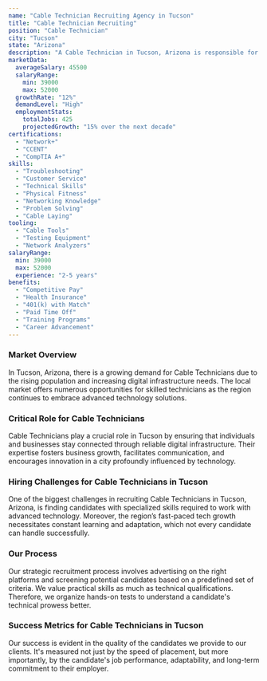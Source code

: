 ```yaml
---
name: "Cable Technician Recruiting Agency in Tucson"
title: "Cable Technician Recruiting"
position: "Cable Technician"
city: "Tucson"
state: "Arizona"
description: "A Cable Technician in Tucson, Arizona is responsible for installing, maintaining and repairing cable systems, including the equipment that assists in communication transmission."
marketData:
  averageSalary: 45500
  salaryRange:
    min: 39000
    max: 52000
  growthRate: "12%"
  demandLevel: "High"
  employmentStats:
    totalJobs: 425
    projectedGrowth: "15% over the next decade"
certifications:
  - "Network+"
  - "CCENT"
  - "CompTIA A+"
skills:
  - "Troubleshooting"
  - "Customer Service"
  - "Technical Skills"
  - "Physical Fitness"
  - "Networking Knowledge"
  - "Problem Solving"
  - "Cable Laying"
tooling:
  - "Cable Tools"
  - "Testing Equipment"
  - "Network Analyzers"
salaryRange:
  min: 39000
  max: 52000
  experience: "2-5 years"
benefits:
  - "Competitive Pay"
  - "Health Insurance"
  - "401(k) with Match"
  - "Paid Time Off"
  - "Training Programs"
  - "Career Advancement"
---
```


### Market Overview
In Tucson, Arizona, there is a growing demand for Cable Technicians due to the rising population and increasing digital infrastructure needs. The local market offers numerous opportunities for skilled technicians as the region continues to embrace advanced technology solutions.

### Critical Role for Cable Technicians
Cable Technicians play a crucial role in Tucson by ensuring that individuals and businesses stay connected through reliable digital infrastructure. Their expertise fosters business growth, facilitates communication, and encourages innovation in a city profoundly influenced by technology.

### Hiring Challenges for Cable Technicians in Tucson
One of the biggest challenges in recruiting Cable Technicians in Tucson, Arizona, is finding candidates with specialized skills required to work with advanced technology. Moreover, the region’s fast-paced tech growth necessitates constant learning and adaptation, which not every candidate can handle successfully.

### Our Process
Our strategic recruitment process involves advertising on the right platforms and screening potential candidates based on a predefined set of criteria. We value practical skills as much as technical qualifications. Therefore, we organize hands-on tests to understand a candidate's technical prowess better.

### Success Metrics for Cable Technicians in Tucson
Our success is evident in the quality of the candidates we provide to our clients. It's measured not just by the speed of placement, but more importantly, by the candidate's job performance, adaptability, and long-term commitment to their employer.